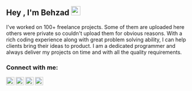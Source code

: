 ## Hey , I'm Behzad <img src="https://media.giphy.com/media/hvRJCLFzcasrR4ia7z/giphy.gif" width="25px">
I've worked on 100+ freelance projects. Some of them are uploaded here others were private so couldn't upload them for obvious reasons.
With a rich coding experience along with great problem solving ability, I can help clients bring their ideas to product. I am a dedicated programmer and always deliver my projects on time and with all the quality requirements.
<!-- ### In short, Tech Enthusiast with passion of Full Stack Development! -->

###                                         Connect with me:
[<img align="center" alt="codeSTACKr.com" width="22px" src="https://cdn-icons.flaticon.com/png/512/3308/premium/3308395.png?token=exp=1645605225~hmac=abbe111c5ff10d3cc61564a49b0b2b45" />][website]
[<img align="center" alt="codeSTACKr | Twitter" width="22px" src="https://cdn-icons-png.flaticon.com/512/174/174876.png" />][twitter]
[<img align="center" alt="codeSTACKr | Whatsapp" width="22px" src="https://cdn-icons-png.flaticon.com/512/5968/5968841.png" />][Whatsapp]
[<img align="center" alt="codeSTACKr | LinkedIn" width="22px" src="https://cdn-icons.flaticon.com/png/512/1377/premium/1377213.png?token=exp=1645605273~hmac=80f2a7866e975c0b4f607f38522234b4" />][linkedin]
<br />

<!-- This section you create this variables that are used above -->
[website]: https://google.com
[twitter]: https://twitter.com/evil_since_2001
[Whatsapp]: https://wa.link/esfps0
[linkedin]: https://www.linkedin.com/in/behzad-qasim-0542b9208/

